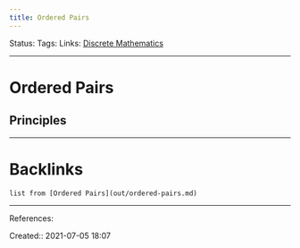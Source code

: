```yaml
---
title: Ordered Pairs
---
```

Status: 
Tags: 
Links: [Discrete Mathematics](out/discrete-mathematics.md)
___
# Ordered Pairs
## Principles

___
# Backlinks
```dataview
list from [Ordered Pairs](out/ordered-pairs.md)
```
___
References: 

Created:: 2021-07-05 18:07
